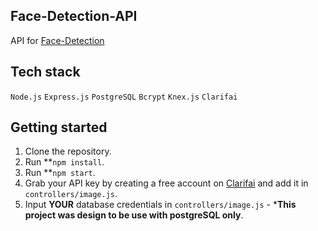 ## Face-Detection-API 
API for [Face-Detection](https://github.com/iJustWantToBeMe/Face-Detection)

## Tech stack

 `Node.js` `Express.js`
 `PostgreSQL` `Bcrypt`
 `Knex.js` `Clarifai`

## Getting started

1. Clone the repository.
2. Run **`npm install`.
3. Run **`npm start`.
4. Grab your API key by creating a free account on [Clarifai](https://portal.clarifai.com/signup) and add it in `controllers/image.js`.
5. Input **YOUR** database credentials in `controllers/image.js` - *__This project was design to be use with postgreSQL only__.
